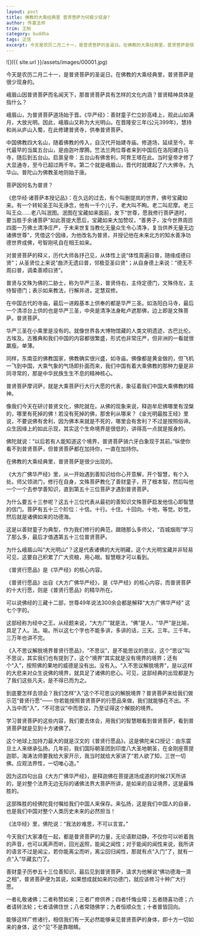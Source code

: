 ```yaml
---
layout: post
title: 佛教的大乘经典里 普贤菩萨为何极少现身?
author: 传喜法师
trim: 王盼
category: buddha
tags: 正信
excerpt: 今天是农历二月二十一，是普贤菩萨的圣诞日。在佛教的大乘经典里，普贤菩萨是很少现身的。
---
```


![]({{ site.url }}/assets/images/00001.jpg)

今天是农历二月二十一，是普贤菩萨的圣诞日。在佛教的大乘经典里，普贤菩萨是很少现身的。

峨眉山因普贤菩萨而名闻天下，那普贤菩萨具有怎样的文化内涵？普贤精神具体是指什么？

峨眉山，为普贤菩萨道场始于晋。《华严经》：善财童子伫立妙高峰上，观此山如满月，大放光明。因此，峨眉山又称为大光明山。在晋隆安三年(公元399年)，慧持和尚从庐山入蜀，在此修建普贤寺，供奉普贤菩萨。

中国佛教四大名山，随着佛教的传入，自汉代开始建寺庙。修道场，延续至今。年代最早的当属五台山，是由迦叶摩腾。竺法兰两位尊者来到中国后在洛阳建白马寺，随后到五台山。启禀皇帝：五台山有佛舍利，阿育王塔在此。当时皇帝才修了大显通寺，至今已超过两千年。第二个就是峨眉山，晋代时就建起了六大佛寺。九华山。普陀山为佛教圣地则始于唐。

菩萨因何名为普贤？

《悲华经·诸菩萨本授记品》：在久远的过去，有个叫删提岚的世界，佛号宝藏如来。有一个转轮圣王叫无诤念，他有一千个儿子，老大叫不眴。老二叫尼摩。老三叫王众……老八叫泯图。泯图在宝藏如来面前，发下“世尊，愿我修行菩萨道时，要当胜于余诸菩萨”如此菩提大愿后，宝藏如来大加赞叹，“善男子，汝今世界周匝四面一万佛土清净庄严，于未来世复当教化无量众生令心清净，复当供养无量无边诸佛世尊”，凭借这个因缘，为他改名为普贤，并授记他在未来北方的知水善净功德世界成佛，号智刚吼自在相王如来。

对普贤菩萨的释义，历代大师各抒己见，从体性上说“体性周遍曰普，随缘成德曰贤”；从圣贤位上来说“曲济无遗曰普，邻极亚圣曰贤”；从自身德上来说：“德无不周曰普，调柔善顺曰贤”。

普贤与文殊为佛的二胁士，称为华严三圣，普贤侍右，主侍定德门，文殊侍左，主侍智德门；表示如来教法，行解并进，定慧双修。

在中国古代的寺庙，最后一进殿基本上供奉的都是华严三圣。如洛阳白马寺，最后一个清凉台上供的也是华严三圣，中央是清净法身毗卢遮那佛，边上即是文殊菩萨。普贤菩萨。

华严三圣在小乘里是没有的。就像世界各大博物馆藏的人类文明遗迹，古巴比伦。古埃及。古雅典和我们中国的内容都很繁盛，形式也非常庄严，但非洲的一看就很羸瘦。单薄。

同样，东南亚的佛教国家，佛教确实很兴盛，如寺庙。佛像都是黄金做的，但飞机一飞到中国，大乘气象的气场即扑面而来，我们中国有着大乘佛教的那种力量是非同寻常的，那是中华民族生生不息的精神核心。

普贤菩萨摩诃萨，就是大乘菩萨行大行大愿的代表，象征着我们中国大乘佛教的精神。

像我们今天在研讨普贤文化，佛陀就在。从佛的现象来说，释迦牟尼佛哪里有涅槃的，哪里有死掉的佛！若没有死掉的佛，那舍利从哪来？《金光明最胜王经》里说，不要说佛有舍利，因为佛本来就是不死的，哪里会有舍利？不过是按照俗谛。众生因缘上的如此示现，其实这个生命境界是很低的，讲得高一点就是报身的。

佛陀就说：“以后若有人能知道这个境界，普贤菩萨骑六牙白象现于其前。”纵使你看不到普贤菩萨，但普贤菩萨都在加持你，一直在加持你。

在佛教的大乘经典里，普贤菩萨是很少出现的。

《大方广佛华严经》里，从一开始遇到善知识给你心开意解，开个智慧，有个入处。师父领进门，修行在自身，文殊菩萨教化了善财童子，开了根本智，然后叫他一个一个去参学善知识，直到第五十三位菩萨才遇到普贤菩萨。

为什么要五十三参呢？这五十三位代表从最初的善知识文殊菩萨启发他信心即智慧的信门。菩萨有五十三个阶位：十信。十行。十住。十回向。十地，等觉。妙觉，然后就是诸佛如来的功德海。

这是以善财童子为典型，作为我们修行的典范，跟随那么多师父，“百城烟雨”学习了那么多，最后才值遇第五十三位普贤菩萨。

为什么峨眉山叫“大光明山”？这是代表诸佛的大光明藏，这个大光明宝藏并非轻易可见，这要自己积累了广大资粮，用心眼。智慧眼才可以看到。

《普贤行愿品》是《华严经》的核心内容。

《普贤行愿品》出自《大方广佛华严经》，是《华严经》的核心内容，而普贤菩萨的十大行愿，则是《普贤行愿品》的精华所在。

可以说佛经的三藏十二部，世尊49年说法300余会都是解释“大方广佛华严经” 这七个字的。

这部经称为经中之王。从经题来说，“大方广”就是法，“佛”是人，“华严”是比喻，具足了人。法。喻。所以这七个字也不能多讲，多讲的话，三天。三年。三千年。三万年也讲不完。

《入不思议解脱境界普贤行愿品》，“不思议”，是不能思议的思议，这个“思议”叫不思议，其实我们也有提到了，这个“境界”其实就是没有境界的境界；还有个“入”，按照佛的果地的威德是没有出。没有入。“入不思议解脱境界”，是以这样的大悲来对众生说佛的境界，就具足了诸佛的悲心。可见，这部经典的出现都是为了我们这些凡夫，是不得已而为之。

到底要怎样去领会？我们怎样“入”这个不可思议的解脱境界？普贤菩萨来给我们做示范“普贤行愿”—— 你若能按照普贤菩萨的行愿品来做，我们就能够在不出。不入当中而“入”，“不可思议”中而思议，乃至证得这个解脱的境界。

学习普贤菩萨的这些内容，我们要去体会，用我们的智慧眼看到普贤菩萨，看到普贤菩萨就是见到十方诸佛了。

这个地球上加持力最大的就是汉文的《普贤行愿品》。这是佛陀亲口授记：由东震旦土人来继承弘扬。几年前，我们国际朝圣团到印度八大圣地朝圣，在金刚座菩提迦耶，海涛法师要我给大家开示，我当时就给大家讲了“若人欲了知，三世一切佛。应观法界性，一切唯心造。”

因为这四句出自《大方广佛华严经》，是释迦佛在菩提道场成道的时候21天所讲的，是对整个法界无边无际的诸佛法界大菩萨所讲，是如来的自证境界，这是最殊胜的。

这部殊胜的经佛陀竟付嘱给我们中国人来保存。来弘扬，这是我们中国人的自豪，也是我们中国对整个人类历史未来的必然担当！

《法华经》里，佛陀说：“我法妙难思，不可以言宣。”

今天我们大家凑在一起，都是普贤菩萨的力量，无论语默动静，不仅你可以听着我的声音，也可以离声而听，回光返照，能闻之闻性；对于能闻的闻性来说，我所讲的语言不过是闻尘，若你能离尘而听，离尘回归闻性，那就有点“入门”了，就有一点“入”华藏玄门了。

善财童子历参五十三位善知识，最后见到普贤菩萨，请求为他解说“佛功德海一滴之相”，普贤菩萨便为其说，如果想成就如来的功德门，就应该修习十种广大行愿。

一者礼敬诸佛；二者称赞如来；三者广修供养；四者忏悔业障；五者随喜功德；六者请转法轮；七者请佛住世；八者常随佛学；九者恒顺众生；十者普皆回向。

能够这样广修诸行，相信我们有一天必然能够亲见普贤菩萨的身体，即十方一切如来的身体，这个“见”不是靠眼睛。
